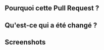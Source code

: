 ## Pourquoi cette Pull Request ?
<!-- Si la Pull Request est liée à une issue, merci de l'indiquer (hashtag + numéro de l'issue, ex : "#14") -->

## Qu'est-ce qui a été changé ?
<!-- N'hésite pas à mettre des extraits de code, des screenshots ou des GIFs: tout ce qui permet de mieux comprendre ce que tu as fait -->

## Screenshots
<!-- Si tu as changé du design, tu peux faire un avant / après -->
